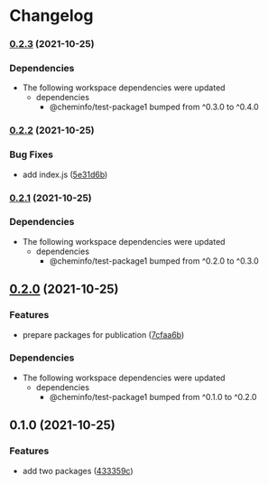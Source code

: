 # Changelog

### [0.2.3](https://www.github.com/cheminfo/test-monorepo/compare/test-package2-v0.2.2...test-package2-v0.2.3) (2021-10-25)


### Dependencies

* The following workspace dependencies were updated
  * dependencies
    * @cheminfo/test-package1 bumped from ^0.3.0 to ^0.4.0

### [0.2.2](https://www.github.com/cheminfo/test-monorepo/compare/test-package2-v0.2.1...test-package2-v0.2.2) (2021-10-25)


### Bug Fixes

* add index.js ([5e31d6b](https://www.github.com/cheminfo/test-monorepo/commit/5e31d6b7da24f6d38e2b362778b8510515b5ac30))

### [0.2.1](https://www.github.com/cheminfo/test-monorepo/compare/test-package2-v0.2.0...test-package2-v0.2.1) (2021-10-25)


### Dependencies

* The following workspace dependencies were updated
  * dependencies
    * @cheminfo/test-package1 bumped from ^0.2.0 to ^0.3.0

## [0.2.0](https://www.github.com/cheminfo/test-monorepo/compare/test-package2-v0.1.0...test-package2-v0.2.0) (2021-10-25)


### Features

* prepare packages for publication ([7cfaa6b](https://www.github.com/cheminfo/test-monorepo/commit/7cfaa6bf5061f472f68d8ee7ded3ea93bf8509db))


### Dependencies

* The following workspace dependencies were updated
  * dependencies
    * @cheminfo/test-package1 bumped from ^0.1.0 to ^0.2.0

## 0.1.0 (2021-10-25)


### Features

* add two packages ([433359c](https://www.github.com/cheminfo/test-monorepo/commit/433359ce54c6e32c71b185e30087193c18a00a06))
